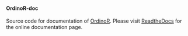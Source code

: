 #### OrdinoR-doc
Source code for documentation of
[OrdinoR](https://github.com/roy-jingyang/OrdinoR). Please visit
[ReadtheDocs](https://ordinor.readthedocs.io/) for the online
documentation page.
